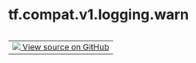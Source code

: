 <div itemscope itemtype="http://developers.google.com/ReferenceObject">
<meta itemprop="name" content="tf.compat.v1.logging.warn" />
<meta itemprop="path" content="Stable" />
</div>

# tf.compat.v1.logging.warn

<!-- Insert buttons and diff -->

<table class="tfo-notebook-buttons tfo-api nocontent" align="left">
<td>
  <a target="_blank" href="https://github.com/tensorflow/tensorflow/blob/r2.4/tensorflow/python/platform/tf_logging.py#L171-L173">
    <img src="https://www.tensorflow.org/images/GitHub-Mark-32px.png" />
    View source on GitHub
  </a>
</td>
</table>





<pre class="devsite-click-to-copy prettyprint lang-py tfo-signature-link">
<code>tf.compat.v1.logging.warn(
    msg, *args, **kwargs
)
</code></pre>



<!-- Placeholder for "Used in" -->
